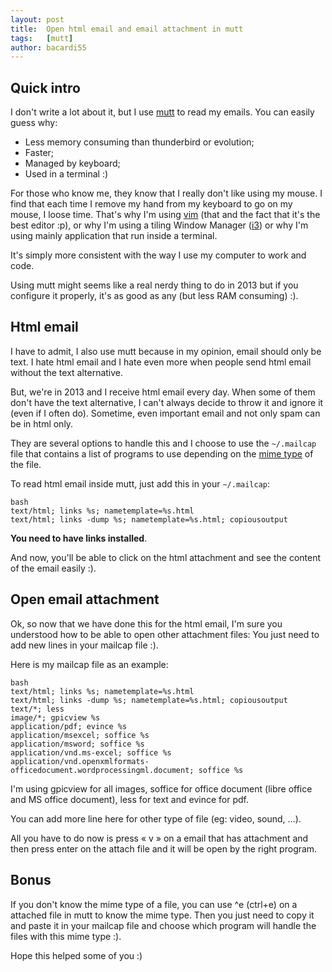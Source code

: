 ```yaml
---
layout: post
title:  Open html email and email attachment in mutt
tags:   [mutt]
author: bacardi55
---
```


## Quick intro

I don't write a lot about it, but I use [mutt](http://mutt.org) to read my emails. You can easily guess why:

- Less memory consuming than thunderbird or evolution;
- Faster;
- Managed by keyboard;
- Used in a terminal :)

For those who know me, they know that I really don't like using my mouse. I find that each time I remove my hand from my keyboard to go on my mouse, I loose time. That's why I'm using [vim](http://vim.org) (that and the fact that it's the best editor :p</troll>), or why I'm using a tiling Window Manager ([i3](http://i3wm.org)) or why I'm using mainly application that run inside a terminal.

It's simply more consistent with the way I use my computer to work and code.

Using mutt might seems like a real nerdy thing to do in 2013 but if you configure it properly, it's as good as any (but less RAM consuming) :).

## Html email

I have to admit, I also use mutt because in my opinion, email should only be text. I hate html email and I hate even more when people send html email without the text alternative.

But, we're in 2013 and I receive html email every day. When some of them don't have the text alternative, I can't always decide to throw it and ignore it (even if I often do). Sometime, even important email and not only spam can be in html only.

They are several options to handle this and I choose to use the ``~/.mailcap`` file that contains a list of programs to use depending on the [mime type](https://en.wikipedia.org/wiki/Internet_media_type) of the file.

To read html email inside mutt, just add this in your `~/.mailcap`:

    bash
    text/html; links %s; nametemplate=%s.html
    text/html; links -dump %s; nametemplate=%s.html; copiousoutput

**You need to have links installed**.

And now, you'll be able to click on the html attachment and see the content of the email easily :).


## Open email attachment

Ok, so now that we have done this for the html email, I'm sure you understood how to be able to open other attachment files: You just need to add new lines in your mailcap file :).

Here is my mailcap file as an example:

    bash
    text/html; links %s; nametemplate=%s.html
    text/html; links -dump %s; nametemplate=%s.html; copiousoutput
    text/*; less
    image/*; gpicview %s
    application/pdf; evince %s
    application/msexcel; soffice %s
    application/msword; soffice %s
    application/vnd.ms-excel; soffice %s
    application/vnd.openxmlformats-officedocument.wordprocessingml.document; soffice %s

I'm using gpicview for all images, soffice for office document (libre office and MS office document), less for text and evince for pdf.

You can add more line here for other type of file (eg: video, sound, …).

All you have to do now is press « v » on a email that has attachment and then press enter on the attach file and it will be open by the right program.


## Bonus

If you don't know the mime type of a file, you can use ^e (ctrl+e) on a attached file in mutt to know the mime type. Then you just need to copy it and paste it in your mailcap file and choose which program will handle the files with this mime type :).


Hope this helped some of you :)

